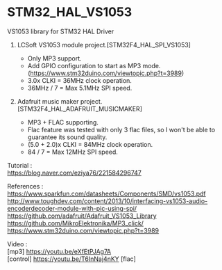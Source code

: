 # STM32_HAL_VS1053

VS1053 library for STM32 HAL Driver<br>
1. LCSoft VS1053 module project.[STM32F4_HAL_SPI_VS1053]<br>
   - Only MP3 support.<br>
   - Add GPIO configuration to start as MP3 mode. (https://www.stm32duino.com/viewtopic.php?t=3989)
   - 3.0x CLKI = 36MHz clock operation.<br>
   - 36MHz / 7 = Max 5.1MHz SPI speed.
   
      
2. Adafruit music maker project.[STM32F4_HAL_ADAFRUIT_MUSICMAKER]<br>
   - MP3 + FLAC supporting.<br>
   - Flac feature was tested with only 3 flac files, so I won't be able to guarantee its sound quality.<br>
   - (5.0 + 2.0)x CLKI = 84MHz clock operation.<br>
   - 84 / 7 = Max 12MHz SPI speed.   
      
Tutorial : <br>
https://blog.naver.com/eziya76/221584296747



References :<br>
https://www.sparkfun.com/datasheets/Components/SMD/vs1053.pdf
http://www.toughdev.com/content/2013/10/interfacing-vs1053-audio-encoderdecoder-module-with-pic-using-spi/
https://github.com/adafruit/Adafruit_VS1053_Library
https://github.com/MikroElektronika/MP3_click/
https://www.stm32duino.com/viewtopic.php?t=3989

Video : <br>
[mp3] https://youtu.be/eXfEtPJAg7A<br>
[control] https://youtu.be/T6InNaj4nKY
[flac]
